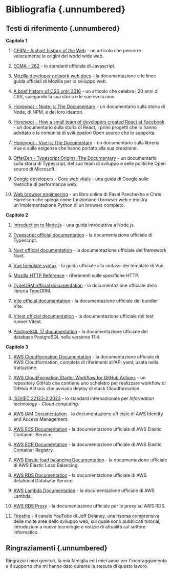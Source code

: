 # Bibliografia {.unnumbered}

## Testi di riferimento {.unnumbered}

**Capitolo 1**

1. [CERN - A short history of the Web](https://home.cern/science/computing/birth-web/short-history-web) - un articolo che percorre velocemente le origini del world wide web.

1. [ECMA - 262](https://ecma-international.org/publications-and-standards/standards/ecma-262/) - lo standard ufficiale di Javascript.

1. [Mozilla developer network web docs](https://developer.mozilla.org/it/docs/Web) - la documentazione e le linee guida ufficiali di Mozilla per lo sviluppo web.

1. [A brief history of CSS until 2016](https://www.w3.org/Style/CSS20/history.html) - un articolo che celebra i 20 anni di CSS, spiegando la sua storia e le sue evoluzioni.

1. [Honeypot - Node.js: The Documentary](https://www.youtube.com/watch?v=LB8KwiiUGy0) - un documentario sulla storia di Node, di NPM, e dei loro ideatori.

1. [Honeypot - How a small team of developers created React at Facebook](https://www.youtube.com/watch?v=8pDqJVdNa44) - un documentario sulla storia di React, i primi progetti che lo hanno adottato e la comunità di sviluppatori Open source che lo supporta.

1. [Honeypot - Vue.js: The Documentary](https://www.youtube.com/watch?v=OrxmtDw4pVI) - un documentario sulla libreria Vue e sulle esigenze che hanno portato alla sua creazione.

1. [OfferZen - Typescript Origins: The Documentary](https://www.youtube.com/watch?v=U6s2pdxebSo) - un documentario sulla storia di Typescript, del suo team di sviluppo e selle politiche Open source di Microsoft.

1. [Google developers - Core web vitals](https://developers.google.com/search/docs/appearance/core-web-vitals?hl=it) - una guida di Google sulle metriche di performance web.

1. [Web browser engineering](https://browser.engineering/onepage.html) - un libro online di Pavel Panchekha e Chris Harrelson che spiega come funzionano i browser web e mostra un'implementazione Python di un browser completo.

**Capitolo 2**

1. [Introduction to Node.js](https://nodejs.org/en/learn/getting-started/introduction-to-nodejs) - una guida introduttiva a Node.js.

1. [Typescript official documentation](https://www.typescriptlang.org/docs/) - la documentazione ufficiale di Typescript.

1. [Nuxt official documentation](https://nuxt.com/docs/getting-started/introduction) - la documentazione ufficiale del framework Nuxt.

1. [Vue template syntax](https://vuejs.org/guide/template-syntax.html) - la guida ufficiale alla sintassi dei template di Vue.

1. [Mozilla HTTP Reference](https://developer.mozilla.org/en-US/docs/Web/HTTP) - riferimenti sulle specifiche HTTP.

1. [TypeORM official documentation](https://typeorm.io/) - la documentazione ufficiale della libreria TypeORM.

1. [Vite official documentation](https://vitejs.dev/guide) - la documentazione ufficiale del bundler Vite.

1. [Vitest official documentation](https://vitest.dev/guide) - la documentazione ufficiale del test runner Vitest.

1. [PostgreSQL 17 documentation](https://www.postgresql.org/docs/17/) - la documentazione ufficiale del database PostgreSQL nella versione 17.4.

**Capitolo 3**

1. [AWS Cloudformation Documentation](https://docs.aws.amazon.com/AWSCloudFormation/latest/UserGuide/template-guide.html) - la documentazione ufficiale di AWS Cloudformation, completa di riferimenti all'API yaml, usata nella trattazione.

1. [AWS CloudFormation Starter Workflow for GitHub Actions](https://github.com/aws-samples/aws-cloudformation-starter-workflow-for-github-actions) - un repository GitHub che contiene uno scheletro per realizzare workflow di GitHub Actions che avviano deploy di stack Cloudformation.

1. [ISO/IEC 22123-2:2023](https://www.iso.org/standard/80351.html) - lo standard internazionale per _Information technology - Cloud computing_.

1. [AWS IAM Documentation](https://docs.aws.amazon.com/IAM/latest/UserGuide/introduction.html) - la documentazione ufficiale di AWS Identity and Access Management.

1. [AWS ECS Documentation](https://docs.aws.amazon.com/AmazonECS/latest/developerguide/Welcome.html) - la documentazione ufficiale di AWS Elastic Container Service.

1. [AWS ECR Documentation](https://docs.aws.amazon.com/AmazonECR/latest/userguide/what-is-ecr.html) - la documentazione ufficiale di AWS Elastic Container Registry.

1. [AWS Elastic load balancing Documentation](https://docs.aws.amazon.com/elasticloadbalancing/latest/userguide/what-is-load-balancing.html) - la documentazione ufficiale di AWS Elastic Load Balancing.

1. [AWS RDS Documentation](https://docs.aws.amazon.com/AmazonRDS/latest/UserGuide/Welcome.html) - la documentazione ufficiale di AWS Relational Database Service.

1. [AWS Lambda Documentation](https://docs.aws.amazon.com/lambda/latest/dg/welcome.html) - la documentazione ufficiale di AWS Lambda.

1. [AWS RDS Proxy](https://docs.aws.amazon.com/AmazonRDS/latest/UserGuide/rds-proxy.html) - la documentazione ufficiale per le proxy su AWS RDS.

1. [Fireship](https://www.youtube.com/@Fireship) - il canale YouTube di Jeff Delaney, una risorsa comprensiva delle molte aree dello sviluppo web, sul quale sono pubblicati tutorial, introduzioni a nuove tecnologie e notizie di attualità sul settore informatico.

## Ringraziamenti {.unnumbered}

Ringrazio i miei genitori, la mia famiglia ed i miei amici per l'incoraggiamento e il supporto che mi hanno dato durante la stesura di questo lavoro.

<!-- ## Strumenti Open source {.unnumbered}

-   **Code** - la build open source di Visual Studio Code, utilizzata per la scrittura e la correzione del testo.
-   **Markdown** - il formato di scrittura utilizzato per la stesura del testo.
-   **Latex** - per la formattazione del testo.
-   **Pandoc** - per la conversione dei file Markdown in Latex.
-   **Minted** - per la colorazione della sintassi dei codici sorgente.
-   **Panflute** - per la creazione di filtri personalizzati per Pandoc.
-   **Mermaid** - per la creazione di diagrammi di sequenza e di flusso. -->
